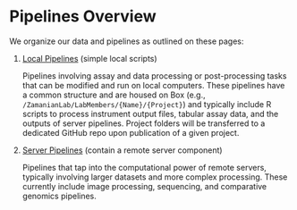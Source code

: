 # Pipelines Overview

We organize our data and pipelines as outlined on these pages:

1. [Local Pipelines](pipelines_local.md) (simple local scripts)

    Pipelines involving assay and data processing or post-processing tasks that can be modified and run on local computers. These pipelines have a common structure and are housed on Box (e.g., ``/ZamanianLab/LabMembers/{Name}/{Project}``) and typically include R scripts to process instrument output files, tabular assay data, and the outputs of server pipelines. Project folders will be transferred to a dedicated GitHub repo upon publication of a given project.

2. [Server Pipelines](pipelines_server.md) (contain a remote server component)

    Pipelines that tap into the computational power of remote servers, typically involving larger datasets and more complex processing. These currently include image processing, sequencing, and comparative genomics pipelines.
